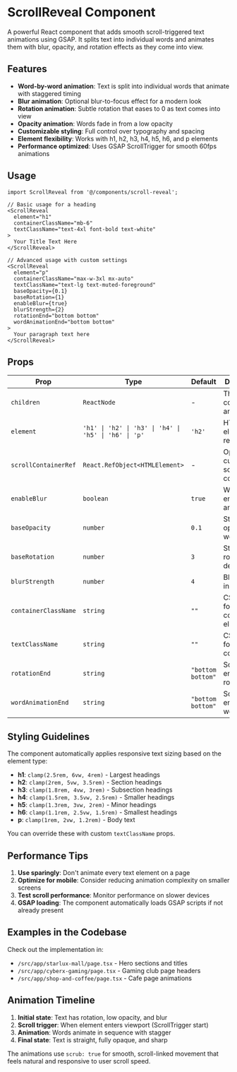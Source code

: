 # ScrollReveal Component

A powerful React component that adds smooth scroll-triggered text animations using GSAP. It splits text into individual words and animates them with blur, opacity, and rotation effects as they come into view.

## Features

- **Word-by-word animation**: Text is split into individual words that animate with staggered timing
- **Blur animation**: Optional blur-to-focus effect for a modern look
- **Rotation animation**: Subtle rotation that eases to 0 as text comes into view
- **Opacity animation**: Words fade in from a low opacity
- **Customizable styling**: Full control over typography and spacing
- **Element flexibility**: Works with h1, h2, h3, h4, h5, h6, and p elements
- **Performance optimized**: Uses GSAP ScrollTrigger for smooth 60fps animations

## Usage

```tsx
import ScrollReveal from '@/components/scroll-reveal';

// Basic usage for a heading
<ScrollReveal 
  element="h1" 
  containerClassName="mb-6"
  textClassName="text-4xl font-bold text-white"
>
  Your Title Text Here
</ScrollReveal>

// Advanced usage with custom settings
<ScrollReveal 
  element="p" 
  containerClassName="max-w-3xl mx-auto"
  textClassName="text-lg text-muted-foreground"
  baseOpacity={0.1}
  baseRotation={1}
  enableBlur={true}
  blurStrength={2}
  rotationEnd="bottom bottom"
  wordAnimationEnd="bottom bottom"
>
  Your paragraph text here
</ScrollReveal>
```

## Props

| Prop | Type | Default | Description |
|------|------|---------|-------------|
| `children` | `ReactNode` | - | The text content to animate |
| `element` | `'h1' \| 'h2' \| 'h3' \| 'h4' \| 'h5' \| 'h6' \| 'p'` | `'h2'` | HTML element to render |
| `scrollContainerRef` | `React.RefObject<HTMLElement>` | - | Optional custom scroll container |
| `enableBlur` | `boolean` | `true` | Whether to enable blur animation |
| `baseOpacity` | `number` | `0.1` | Starting opacity for words |
| `baseRotation` | `number` | `3` | Starting rotation in degrees |
| `blurStrength` | `number` | `4` | Blur amount in pixels |
| `containerClassName` | `string` | `""` | CSS classes for the container element |
| `textClassName` | `string` | `""` | CSS classes for the text content |
| `rotationEnd` | `string` | `"bottom bottom"` | ScrollTrigger end point for rotation |
| `wordAnimationEnd` | `string` | `"bottom bottom"` | ScrollTrigger end point for words |

## Styling Guidelines

The component automatically applies responsive text sizing based on the element type:

- **h1**: `clamp(2.5rem, 6vw, 4rem)` - Largest headings
- **h2**: `clamp(2rem, 5vw, 3.5rem)` - Section headings
- **h3**: `clamp(1.8rem, 4vw, 3rem)` - Subsection headings
- **h4**: `clamp(1.5rem, 3.5vw, 2.5rem)` - Smaller headings
- **h5**: `clamp(1.3rem, 3vw, 2rem)` - Minor headings
- **h6**: `clamp(1.1rem, 2.5vw, 1.5rem)` - Smallest headings
- **p**: `clamp(1rem, 2vw, 1.2rem)` - Body text

You can override these with custom `textClassName` props.

## Performance Tips

1. **Use sparingly**: Don't animate every text element on a page
2. **Optimize for mobile**: Consider reducing animation complexity on smaller screens
3. **Test scroll performance**: Monitor performance on slower devices
4. **GSAP loading**: The component automatically loads GSAP scripts if not already present

## Examples in the Codebase

Check out the implementation in:
- `/src/app/starlux-mall/page.tsx` - Hero sections and titles
- `/src/app/cyberx-gaming/page.tsx` - Gaming club page headers
- `/src/app/shop-and-coffee/page.tsx` - Cafe page animations

## Animation Timeline

1. **Initial state**: Text has rotation, low opacity, and blur
2. **Scroll trigger**: When element enters viewport (ScrollTrigger start)
3. **Animation**: Words animate in sequence with stagger
4. **Final state**: Text is straight, fully opaque, and sharp

The animations use `scrub: true` for smooth, scroll-linked movement that feels natural and responsive to user scroll speed.
